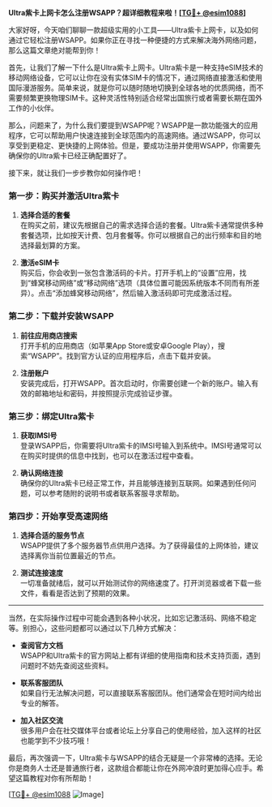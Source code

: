 **Ultra紫卡上网卡怎么注册WSAPP？超详细教程来啦！[[TG💪+ @esim1088](https://t.me/s/esim1088)]**

大家好呀，今天咱们聊聊一款超级实用的小工具——Ultra紫卡上网卡，以及如何通过它轻松注册WSAPP。如果你正在寻找一种便捷的方式来解决海外网络问题，那么这篇文章绝对能帮到你！

首先，让我们了解一下什么是Ultra紫卡上网卡。Ultra紫卡是一种支持eSIM技术的移动网络设备，它可以让你在没有实体SIM卡的情况下，通过网络直接激活和使用国际漫游服务。简单来说，就是你可以随时随地切换到全球各地的优质网络，而不需要频繁更换物理SIM卡。这种灵活性特别适合经常出国旅行或者需要长期在国外工作的小伙伴。

那么，问题来了，为什么我们要提到WSAPP呢？WSAPP是一款功能强大的应用程序，它可以帮助用户快速连接到全球范围内的高速网络。通过WSAPP，你可以享受到更稳定、更快捷的上网体验。但是，要成功注册并使用WSAPP，你需要先确保你的Ultra紫卡已经正确配置好了。

接下来，就让我们一步步教你如何操作吧！

### 第一步：购买并激活Ultra紫卡

1. **选择合适的套餐**  
   在购买之前，建议先根据自己的需求选择合适的套餐。Ultra紫卡通常提供多种套餐选项，比如按天计费、包月套餐等。你可以根据自己的出行频率和目的地选择最划算的方案。

2. **激活eSIM卡**  
   购买后，你会收到一张包含激活码的卡片。打开手机上的“设置”应用，找到“蜂窝移动网络”或“移动网络”选项（具体位置可能因系统版本不同而有所差异）。点击“添加蜂窝移动网络”，然后输入激活码即可完成激活过程。

### 第二步：下载并安装WSAPP

1. **前往应用商店搜索**  
   打开手机的应用商店（如苹果App Store或安卓Google Play），搜索“WSAPP”。找到官方认证的应用程序后，点击下载并安装。

2. **注册账户**  
   安装完成后，打开WSAPP。首次启动时，你需要创建一个新的账户。输入有效的邮箱地址和密码，并按照提示完成验证步骤。

### 第三步：绑定Ultra紫卡

1. **获取IMSI号**  
   登录WSAPP后，你需要将Ultra紫卡的IMSI号输入到系统中。IMSI号通常可以在购买时提供的信息中找到，也可以在激活过程中查看。

2. **确认网络连接**  
   确保你的Ultra紫卡已经正常工作，并且能够连接到互联网。如果遇到任何问题，可以参考随附的说明书或者联系客服寻求帮助。

### 第四步：开始享受高速网络

1. **选择合适的服务节点**  
   WSAPP提供了多个服务器节点供用户选择。为了获得最佳的上网体验，建议选择离你当前位置最近的节点。

2. **测试连接速度**  
   一切准备就绪后，就可以开始测试你的网络速度了。打开浏览器或者下载一些文件，看看是否达到了预期的效果。

---

当然，在实际操作过程中可能会遇到各种小状况，比如忘记激活码、网络不稳定等。别担心，这些问题都可以通过以下几种方式解决：

- **查阅官方文档**  
  WSAPP和Ultra紫卡的官方网站上都有详细的使用指南和技术支持页面，遇到问题时不妨先查阅这些资料。

- **联系客服团队**  
  如果自行无法解决问题，可以直接联系客服团队。他们通常会在短时间内给出专业的解答。

- **加入社区交流**  
  很多用户会在社交媒体平台或者论坛上分享自己的使用经验，加入这样的社区也能学到不少技巧哦！

最后，再次强调一下，Ultra紫卡与WSAPP的结合无疑是一个非常棒的选择。无论你是商务人士还是普通旅行者，这款组合都能让你在外网冲浪时更加得心应手。希望这篇教程对你有所帮助！

[[TG💪+ @esim1088](https://t.me/s/esim1088) ![Image](https://i.postimg.cc/4NQfJmqS/Snipaste-2025-05-13-00-14-12.png)]